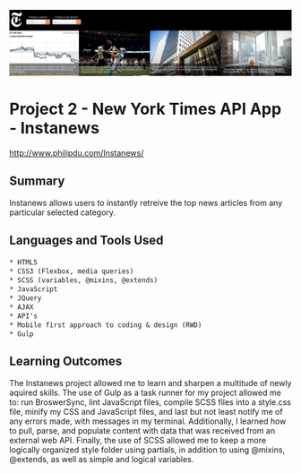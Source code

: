 ![Alt text](/instanews.png)
# Project 2 - New York Times API App - Instanews

http://www.philipdu.com/Instanews/

## Summary

Instanews allows users to instantly retreive the top news articles from any particular selected category. 

## Languages and Tools Used

	* HTML5 
	* CSS3 (Flexbox, media queries)
	* SCSS (variables, @mixins, @extends)
	* JavaScript 
	* JQuery
	* AJAX
	* API's
	* Mobile first approach to coding & design (RWD)
	* Gulp

## Learning Outcomes

The Instanews project allowed me to learn and sharpen a multitude of newly aquired skills. The use of Gulp as a task runner for my project allowed me to: run BroswerSync, lint JavaScript files, compile SCSS files into a style.css file, minify my CSS and JavaScript files, and last but not least notify me of any errors made, with messages in my terminal. Additionally, I learned how to pull, parse, and populate content with data that was received from an external web API. Finally, the use of SCSS allowed me to keep a more logically organized style folder using partials, in addition to using @mixins, @extends, as well as simple and logical variables.




